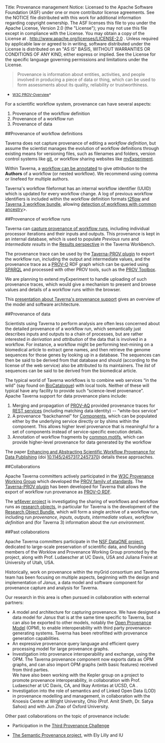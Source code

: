 Title:     Provenance management
Notice:    Licensed to the Apache Software Foundation (ASF) under one
           or more contributor license agreements.  See the NOTICE file
           distributed with this work for additional information
           regarding copyright ownership.  The ASF licenses this file
           to you under the Apache License, Version 2.0 (the
           "License"); you may not use this file except in compliance
           with the License.  You may obtain a copy of the License at
           .
             http://www.apache.org/licenses/LICENSE-2.0
           .
           Unless required by applicable law or agreed to in writing,
           software distributed under the License is distributed on an
           "AS IS" BASIS, WITHOUT WARRANTIES OR CONDITIONS OF ANY
           KIND, either express or implied.  See the License for the
           specific language governing permissions and limitations
           under the License.

> Provenance is information about entities, activities, and people
> involved in producing a piece of data or thing, which can be used to
> form assessments about its quality, reliability or trustworthiness.  
- <small><a href="http://www.w3.org/TR/prov-overview/">W3C PROV-Overview</a>*</small>

For a scientific workflow system, provenance can have several aspects:

1. Provenance of the workflow definition
2. Provenance of a workflow run
3. Provenance of data

##Provenance of workflow definitions

Taverna does not capture provenance of editing a *workflow definition*,
   but assume the scientist manages the evolution of workflow definitions through existing
   means for versioning files, such as filenames and folders,
   version control systems like [git](https://help.github.com/articles/set-up-git),
   or workflow sharing websites like [myExperiment](http://www.myexperiment.org/).

Within Taverna, a
   [workflow can be annotated](http://dev.mygrid.org.uk/wiki/display/taverna/Annotations)
   to give *attribution* to the **Authors** of a workflow (or nested workflow).
We recommend using comma or linefeed for multiple authors.

Taverna's workflow fileformat has an internal workflow identifier (UUID) which is updated for
   every workflow change.
A log of previous workflow identifiers is included within the workflow definition formats
   [t2flow](http://taverna.googlecode.com/svn/taverna/dev/xsd/trunk/t2flow/t2flow.xsd) and
   [Taverna 3 workflow bundle](http://dev.mygrid.org.uk/wiki/display/developer/Taverna+Workflow+Bundle),
   allowing
   [detection of workflows with common ancestry](http://www.myexperiment.org/workflows/2899)>.

##Provenance of workflow runs

Taverna can
   [capture provenance of workflow runs](http://dev.mygrid.org.uk/wiki/display/taverna/Data+and+provenance+preferences),
   including individual processor iterations and their inputs and outputs.
This provenance is kept in an internal database,
   which is used to populate *Previous runs* and *Intermediate results* in the
   [Results perspective](http://dev.mygrid.org.uk/wiki/display/taverna/Result+Perspective)
   in the Taverna Workbench.

The provenance trace can be used by the
   [Taverna-PROV plugin](https://github.com/wf4ever/taverna-prov)
   to export the workflow run, including the output and intermediate values,
   and the provenance trace as a [PROV-O](http://www.w3.org/TR/prov-o/) RDF graph which can
   be queried using [SPARQL](http://www.w3.org/TR/sparql11-overview/) and processed with other
   PROV tools, such as the [PROV Toolbox](https://github.com/lucmoreau/ProvToolbox/).

We are planning to extend myExperiment to handle uploading of such provenance traces,
   which would give a mechanism to present and browse values and details of a workflow runs
   within the browser.

This [presentation about Taverna's provenance support](http://www.slideshare.net/soilandreyes/20130529-taverna-provenance)
   gives an overview of the model and software architecture.

##Provenance of data

Scientists using Taverna to perform analysis are often less concerned about the detailed provenance of a workflow run, which semantically just describes inputs and outputs to a chain of processes, but are rather interested in *derivation* and *attribution* of the data that is involved in a workflow. For instance, a workflow might be performing text-mining on a biomedical article to extract gene names, and then retrieve the genome sequences for those genes by looking up in a database. The sequences can then be said to be derived from that database and should (according to the license of the web service) also be attributed to its maintainers. The *list* of sequences can be said to be derived from the biomedical article.

The typical world of Taverna workflows is to combine web services &#8220;in the wild&#8221; (say found on
[BioCatalogue](http://www.biocatalogue.org)) with local tools. Neither of these will typical have any facility to provide such &#8220;science-level provenance&#8221;. Apache Taverna support for data provenance plans include:

1. Merging and propagation of [PROV-AQ](http://www.w3.org/TR/prov-aq/) provided provenance
     traces for [REST services](http://dev.mygrid.org.uk/wiki/display/taverna/REST)
     (including matching data identity) -- “white-box service”
2. A provenance “backchannel” for [Components](/documentation/components),
     which can be populated either by the underlying service directly or by shims within the
     component.
   This allows higher level provenance that is meaningful for a set of components instead of
     service-specific execution details.
3. Annotation of workflow fragments by
     [common motifs](http://www.slideshare.net/dgarijo/common-motifs-in-scientific-workflows-an-empirical-analysis),
     which can provide higher-level provenance for data generated by the workflow

The paper [Enhancing and Abstracting Scientific Workflow Provenance for Data
     Publishing](http://www.edbt.org/Proceedings/2013-Genova/papers/workshops/a45-alper.pdf)
     (doi [10.1145/2457317.2457370](http://dx.doi.org/10.1145/2457317.2457370)) details these
     approaches.

##Collaborations

Apache Taverna committers actively participated in the
   [W3C Provenance Working Group](http://www.w3.org/2011/prov/wiki/Main_Page)
   which developed the [PROV family of standards](http://www.w3.org/TR/prov-overview/).
The [Taverna-PROV plugin](https://github.com/wf4ever/taverna-prov) has been developed for
   Taverna that allows the export of workflow run provenance as
   [PROV-O RDF](http://www.w3.org/TR/prov-o/).

The [wf4ever project](http://www.wf4ever-project.org) is investigating the sharing of workflows
   and workflow runs as [research objects](http://www.researchobject.org/), in particular for
   Taverna is the development of the [Research Object Bundle](https://w3id.org/bundle),
   which will form a single archive of a workflow run, including run *provenance*, *inputs*,
   *outputs*, *intermediate values*, *workflow definition* and (for Taverna 3)
   information about the *run environment*.

##Past collaborations

Apache Taverna committers participate in the [NSF DataONE project](https://dataone.org/),
dedicated to large-scale preservation of scientific data, and founding members of the
Worklow and Provenance Working Group promoted by the project, along with Prof. Ludaescher
at UC Davis, USA  and Juliana Freire at University of Utah, USA.

Historically, work on provenance within the myGrid consortium and Taverna team has been
   focusing on multiple aspects, beginning with the design and implementation of *Janus*,
   a data model and software component for provenance capture and analysis for Taverna.

Our research in this area is often pursued in collaboration with external partners:

 - A model and architecture for capturing provenance.
     We have designed a data model for *Janus* that is at the same time specific to Taverna,
     but can also be exported to other models,
     notably the [Open Provenance Model](http://openprovenance.org/) (OPM),
     to enable interoperability with third party provenance-generating systems.
   Taverna has been retrofitted with provenance generation capabilities.
 - An expressive provenance query language and efficient query processing model for large
     provenance graphs.
 - Investigation into provenance interoperability and exchange, using the OPM.
   The Taverna provenance component now exports data as OPM graphs,
     and can also import OPM graphs (with basic features) received from third parties.  
   We have also been working with the Kepler group on a project to promote provenance
     interoperability, in collaboration with Prof. Ludaescher at UC Davis, CA, and
     Ilkay Antintas at UCSD, CA .
 - Investigation into the role of semantics and of Linked Open Data (LOD) in provenance
     modelling and management,  in collaboration with the Knoesis Centre at Wright University,
     Ohio (Prof. Amit Sheth, Dr. Satya Sahoo) and with Jun Zhao of Oxford University.

Other past collaborations on the topic of provenance include:

 - Participation in the
   [Third Provenance Challenge](http://twiki.ipaw.info/bin/view/Challenge/ThirdProvenanceChallenge)

 - [The Semantic Provenance project](http://www.mygrid.org.uk/projects/semantic-provenance-project/),
   with Ely Lilly and IU
